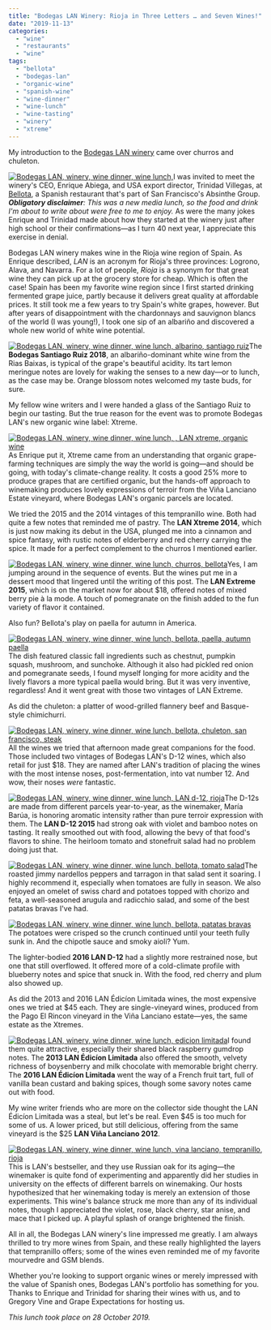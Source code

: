 ```yaml
---
title: "Bodegas LAN Winery: Rioja in Three Letters … and Seven Wines!"
date: "2019-11-13"
categories:
  - "wine"
  - "restaurants"
  - "wine"
tags:
  - "bellota"
  - "bodegas-lan"
  - "organic-wine"
  - "spanish-wine"
  - "wine-dinner"
  - "wine-lunch"
  - "wine-tasting"
  - "winery"
  - "xtreme"
---
```


My introduction to the [Bodegas LAN winery](https://bodegaslan.com/en/) came over churros and chuleton.

[![Bodegas LAN, winery, wine dinner, wine lunch,](https://thegourmez-wpmedia.s3.amazonaws.com/2019/11/Bodegas-LAN-7-500x375.jpg)](https://thegourmez-wpmedia.s3.amazonaws.com/2019/11/Bodegas-LAN-7.jpg)I was invited to meet the winery's CEO, Enrique Abiega, and USA export director, Trinidad Villegas, at [Bellota](http://www.bellotasf.com), a Spanish restaurant that's part of San Francisco's Absinthe Group. **_Obligatory disclaimer_**_: This was a new media lunch, so the food and drink I'm about to write about were free to me to enjoy._ As were the many jokes Enrique and Trinidad made about how they started at the winery just after high school or their confirmations—as I turn 40 next year, I appreciate this exercise in denial.

Bodegas LAN winery makes wine in the Rioja wine region of Spain. As Enrique described, _LAN_ is an acronym for Rioja's three provinces: Logrono, Alava, and Navarra. For a lot of people, _Rioja_ is a synonym for that great wine they can pick up at the grocery store for cheap. Which is often the case! Spain has been my favorite wine region since I first started drinking fermented grape juice, partly because it delivers great quality at affordable prices. It still took me a few years to try Spain's white grapes, however. But after years of disappointment with the chardonnays and sauvignon blancs of the world (I was young!), I took one sip of an albariño and discovered a whole new world of white wine potential.

[![Bodegas LAN, winery, wine dinner, wine lunch, albarino, santiago ruiz](https://thegourmez-wpmedia.s3.amazonaws.com/2019/11/Bodegas-LAN-14-375x500.jpg)](https://thegourmez-wpmedia.s3.amazonaws.com/2019/11/Bodegas-LAN-14.jpg)The **Bodegas Santiago Ruiz 2018**, an albariño-dominant white wine from the Rias Baixas, is typical of the grape's beautiful acidity. Its tart lemon meringue notes are lovely for waking the senses to a new day—or to lunch, as the case may be. Orange blossom notes welcomed my taste buds, for sure.

My fellow wine writers and I were handed a glass of the Santiago Ruiz to begin our tasting. But the true reason for the event was to promote Bodegas LAN's new organic wine label: Xtreme.

[![Bodegas LAN, winery, wine dinner, wine lunch, , LAN xtreme, organic wine](https://thegourmez-wpmedia.s3.amazonaws.com/2019/11/Bodegas-LAN-10-375x500.jpg)](https://thegourmez-wpmedia.s3.amazonaws.com/2019/11/Bodegas-LAN-10.jpg)As Enrique put it, Xtreme came from an understanding that organic grape-farming techniques are simply the way the world is going—and should be going, with today's climate-change reality. It costs a good 25% more to produce grapes that are certified organic, but the hands-off approach to winemaking produces lovely expressions of terroir from the Viña Lanciano Estate vineyard, where Bodegas LAN's organic parcels are located.

We tried the 2015 and the 2014 vintages of this tempranillo wine. Both had quite a few notes that reminded me of pastry. The **LAN Xtreme 2014**, which is just now making its debut in the USA, plunged me into a cinnamon and spice fantasy, with rustic notes of elderberry and red cherry carrying the spice. It made for a perfect complement to the churros I mentioned earlier.

[![Bodegas LAN, winery, wine dinner, wine lunch, churros, bellota](https://thegourmez-wpmedia.s3.amazonaws.com/2019/11/Bodegas-LAN-13-486x500.jpg)](https://thegourmez-wpmedia.s3.amazonaws.com/2019/11/Bodegas-LAN-13.jpg)Yes, I am jumping around in the sequence of events. But the wines put me in a dessert mood that lingered until the writing of this post. The **LAN Extreme 2015**, which is on the market now for about $18, offered notes of mixed berry pie à la mode. A touch of pomegranate on the finish added to the fun variety of flavor it contained.

Also fun? Bellota's play on paella for autumn in America.

[![Bodegas LAN, winery, wine dinner, wine lunch, bellota, paella, autumn paella](https://thegourmez-wpmedia.s3.amazonaws.com/2019/11/Bodegas-LAN-11-500x444.jpg)](https://thegourmez-wpmedia.s3.amazonaws.com/2019/11/Bodegas-LAN-11.jpg)The dish featured classic fall ingredients such as chestnut, pumpkin squash, mushroom, and sunchoke. Although it also had pickled red onion and pomegranate seeds, I found myself longing for more acidity and the lively flavors a more typical paella would bring. But it was very inventive, regardless! And it went great with those two vintages of LAN Extreme.

As did the chuleton: a platter of wood-grilled flannery beef and Basque-style chimichurri.

[![Bodegas LAN, winery, wine dinner, wine lunch, bellota, chuleton, san francisco, steak](https://thegourmez-wpmedia.s3.amazonaws.com/2019/11/Bodegas-LAN-12-375x500.jpg)](https://thegourmez-wpmedia.s3.amazonaws.com/2019/11/Bodegas-LAN-12.jpg)All the wines we tried that afternoon made great companions for the food. Those included two vintages of Bodegas LAN's D-12 wines, which also retail for just $18. They are named after LAN's tradition of placing the wines with the most intense noses, post-fermentation, into vat number 12. And wow, their noses _were_ fantastic.

[![Bodegas LAN, winery, wine dinner, wine lunch, LAN d-12, rioja](https://thegourmez-wpmedia.s3.amazonaws.com/2019/11/Bodegas-LAN-6-375x500.jpg)](https://thegourmez-wpmedia.s3.amazonaws.com/2019/11/Bodegas-LAN-6.jpg)The D-12s are made from different parcels year-to-year, as the winemaker, María Barúa, is honoring aromatic intensity rather than pure terroir expression with them. The **LAN D-12 2015** had strong oak with violet and bamboo notes on tasting. It really smoothed out with food, allowing the bevy of that food's flavors to shine. The heirloom tomato and stonefruit salad had no problem doing just that.

[![Bodegas LAN, winery, wine dinner, wine lunch, bellota, tomato salad](https://thegourmez-wpmedia.s3.amazonaws.com/2019/11/Bodegas-LAN-4-375x500.jpg)](https://thegourmez-wpmedia.s3.amazonaws.com/2019/11/Bodegas-LAN-4.jpg)The roasted jimmy nardellos peppers and tarragon in that salad sent it soaring. I highly recommend it, especially when tomatoes are fully in season. We also enjoyed an omelet of swiss chard and potatoes topped with chorizo and feta, a well-seasoned arugula and radicchio salad, and some of the best patatas bravas I've had.

[![Bodegas LAN, winery, wine dinner, wine lunch, bellota, patatas bravas](https://thegourmez-wpmedia.s3.amazonaws.com/2019/11/Bodegas-LAN-3-375x500.jpg)](https://thegourmez-wpmedia.s3.amazonaws.com/2019/11/Bodegas-LAN-3.jpg)The potatoes were crisped so the crunch continued until your teeth fully sunk in. And the chipotle sauce and smoky aioli? Yum.

The lighter-bodied **2016 LAN D-12** had a slightly more restrained nose, but one that still overflowed. It offered more of a cold-climate profile with blueberry notes and spice that snuck in. With the food, red cherry and plum also showed up.

As did the 2013 and 2016 LAN Édicíon Limitada wines, the most expensive ones we tried at $45 each. They are single-vineyard wines, produced from the Pago El Rincon vineyard in the Viña Lanciano estate—yes, the same estate as the Xtremes.

[![Bodegas LAN, winery, wine dinner, wine lunch, edicion limitada](https://thegourmez-wpmedia.s3.amazonaws.com/2019/11/Bodegas-LAN-5-375x500.jpg)](https://thegourmez-wpmedia.s3.amazonaws.com/2019/11/Bodegas-LAN-5.jpg)I found them quite attractive, especially their shared black raspberry gumdrop notes. The **2013 LAN Édicíon Limitada** also offered the smooth, velvety richness of boysenberry and milk chocolate with memorable bright cherry. The **2016 LAN Édicíon Limitada** went the way of a French fruit tart, full of vanilla bean custard and baking spices, though some savory notes came out with food.

My wine writer friends who are more on the collector side thought the LAN Édicíon Limitada was a steal, but let's be real. Even $45 is too much for some of us. A lower priced, but still delicious, offering from the same vineyard is the $25 **LAN Viña Lanciano 2012**.

[![Bodegas LAN, winery, wine dinner, wine lunch, vina lanciano, tempranillo, rioja](https://thegourmez-wpmedia.s3.amazonaws.com/2019/11/Bodegas-LAN-8-375x500.jpg)](https://thegourmez-wpmedia.s3.amazonaws.com/2019/11/Bodegas-LAN-8.jpg)This is LAN's bestseller, and they use Russian oak for its aging—the winemaker is quite fond of experimenting and apparently did her studies in university on the effects of different barrels on winemaking. Our hosts hypothesized that her winemaking today is merely an extension of those experiments. This wine's balance struck me more than any of its individual notes, though I appreciated the violet, rose, black cherry, star anise, and mace that I picked up. A playful splash of orange brightened the finish.

All in all, the Bodegas LAN winery's line impressed me greatly. I am always thrilled to try more wines from Spain, and these really highlighted the layers that tempranillo offers; some of the wines even reminded me of my favorite mourvedre and GSM blends.

Whether you're looking to support organic wines or merely impressed with the value of Spanish ones, Bodegas LAN's portfolio has something for you. Thanks to Enrique and Trinidad for sharing their wines with us, and to Gregory Vine and Grape Expectations for hosting us.

_This lunch took place on 28 October 2019._
